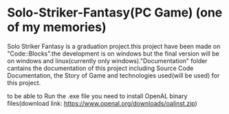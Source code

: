# Solo-Striker-Fantasy(PC Game) (one of my memories)

Solo Striker Fantasy is a graduation project.this project have been made on "Code::Blocks".the development is on windows but the final version will be on windows and linux(currently only windows)."Documentation" folder cantains the documentation of this project including Source Code Documentation, the Story of Game and technologies used(will be used) for this project. 

to be able to Run the .exe file you need to install OpenAL binary files(download link: https://www.openal.org/downloads/oalinst.zip) 

